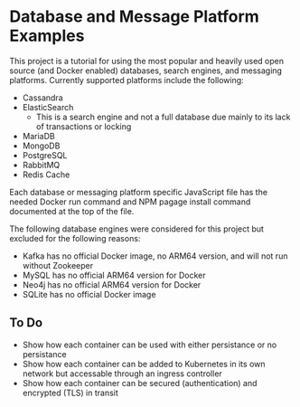# Database and Message Platform Examples

This project is a tutorial for using the most popular and heavily used open source (and Docker enabled) databases, search engines, and messaging platforms.  Currently supported platforms include the following:

* Cassandra
* ElasticSearch
  * This is a search engine and not a full database due mainly to its lack of transactions or locking
* MariaDB
* MongoDB
* PostgreSQL
* RabbitMQ
* Redis Cache

Each database or messaging platform specific JavaScript file has the needed Docker run command and NPM pagage install command documented at the top of the file.

The following database engines were considered for this project but excluded for the following reasons:

* Kafka has no official Docker image, no ARM64 version, and will not run without Zookeeper
* MySQL has no official ARM64 version for Docker
* Neo4j has no official ARM64 version for Docker
* SQLite has no official Docker image

## To Do

* Show how each container can be used with either persistance or no persistance
* Show how each container can be added to Kubernetes in its own network but accessable through an ingress controller
* Show how each container can be secured (authentication) and encrypted (TLS) in transit